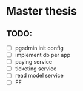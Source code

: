 # Master thesis

## TODO:
- [ ] pgadmin init config
- [ ] implement db per app
- [ ] paying service
- [ ] ticketing service
- [ ] read model service
- [ ] FE